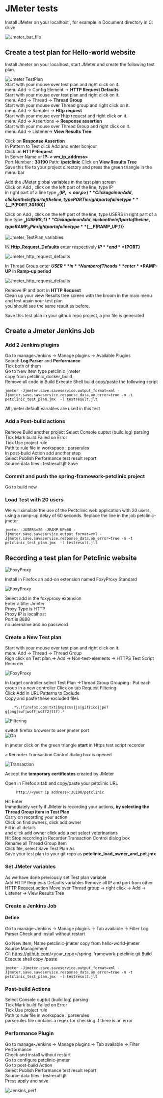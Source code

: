 # JMeter tests
Install JMeter on your localhost , for example in Document directory in C: drive  

![Jmeter_bat_file](screenshots/jmeter_bat_file.png)

## Create a test plan for Hello-world website  
Install Jmeter on your localhost, start JMeter and create the following test plan.    

![Jmeter TestPlan](screenshots/test_plan.png)  
Start with your mouse over test plan and right click on it.  
 menu  Add -> Config Element -> **HTTP Request Defaults**  
Start with your mouse over test plan and right click on it.    
 menu  Add -> Thread -> **Thread Group**  
Start with your mouse over Thread group and right click on it.  
menu Add -> Sampler ->  **Http request**  
Start with your mouse over Http request and right click on it.  
menu Add -> Assertions ->  **Response assertion**  
Start with your mouse over Thread Group and right click on it.  
menu Add -> Listener->  **View Results Tree**  

Click on **Response Assertion**  
In Pattern to Test  click Add and enter bonjour  
Click on **HTTP Request**  
In Server Name or **IP: < vm_ip_address>**   
Port Number : **30190** 
Path: **/petclinic**
Click on **View Results Tree**   
Save this file to your project directory
and press the green triangle in the menu bar   

Add the JMeter global variables in the test plan screen    
Click on Add , click on the left part of the line, type IP  
in right part of a line type **${__P(IP,<our_ip>)}**  
Click again on Add, click on the left part of the line, type PORT  
in right part of a line type **${__P(PORT,30190)}**

Click on Add , click on the left part of the line, type USERS
in right part of a line type **${__P(USERS,1)}**  
Click again on Add, click on the left part of the line, type RAMP_UP  
in right part of a line type **${__P(RAMP_UP,1)}**


![Jmeter_TestPlan_variables](screenshots/test_plan_variables.png)


IN **Http_Request_Defaults** enter respectively **${IP}** and **${PORT}**

![Jmeter_http_request_defaults](screenshots/http_request_defaults_values.png)

In Thread Group  enter **$USER** in **Number of Theads**
enter **$RAMP-UP** in **Ramp-up period**

![Jmeter_http_request_defaults](screenshots/number_of_threads.png)

Remove IP and port in **HTTP Request**    
Clean up your view Results tree screen with the broom in the main menu   
and test again your test plan       
you should see the same result as before.       

Save this test plan in your github repo project, a jmx file is generated    

## Create a Jmeter Jenkins Job
### Add  2 Jenkins plugins
Go to manage-Jenkins -> Manage plugins -> Available Plugins  
Search **Log Parser** and **Performance**   
Tick both of them  
Go to New Item  type petclinic_jmeter   
copy from  petclinic_docker_build  
Remove all code in Build Execute Shell build copy/paste the following script  
```shell script 
jmeter -Jjmeter.save.saveservice.output_format=xml -Jjmeter.save.saveservice.response_data.on_error=true -n -t petclinic_test_plan.jmx  -l testresult.jlt
```
All jmeter default variables are used in this test  


### Add a Post-build actions 
Remove Build another project
Select Console ouptut (build log) parsing    
Tick Mark build Failed on Error    
Tick Use project rule    
Path to rule file in workspace :  parserules       
In post-build Action add another step    
Select Publish Performance test result report      
Source data files :  testresult.jlt
Save    

### Commit and push the spring-framework-petclinic project
Go to build now 

### Load Test with 20 users 
We will simulate the use of the Pectclinic web application with 20 users, using a ramp-up delay of 60 seconds. 
Replace the line in the job petclinic-jmeter
```shell
jmeter -JUSERS=20 -JRAMP-UP=60 -Jjmeter.save.saveservice.output_format=xml -Jjmeter.save.saveservice.response_data.on_error=true -n -t petclinic_test_plan.jmx  -l testresult.jlt
```

## Recording a test plan for Petclinic website

![FoxyProxy](screenshots/foxyproxy_addon.png)

Install in Firefox an add-on extension named FoxyProxy Standard

![FoxyProxy](screenshots/foxyproxy_add.png)

Select add in the foxyproxy extension      
Enter a title:  Jmeter      
Proxy Type is HTTP    
Proxy IP is localhost      
Port is 8888    
no username and no password      

### Create a New Test plan
Start with your mouse over test plan and right click on it.     
 menu  Add -> Thread -> Thread Group  
Righ click on Test plan -> Add -> Non-test-elements -> HTTPS Test Script Recorder

![FoxyProxy](screenshots/Test_recorder.png)

In target controller select Test Plan ->Thread Group 
Grouping : Put each group in a new controller
Click on tab Request Filtering  
Click Add in URL Patterns to Exclude   
Copy and paste these excluded files    
```shell script
   .*\.(firefox.com|txt|bmp|css|js|gif|ico|jpe?g|png|swf|woff|woff2|ttf).*
```

![Filtering](screenshots/Test_recorder_requests_filtering.png)


switch firefox browser to user jmeter port  
![On](screenshots/foxyproxy_on.png)

in jmeter click on the green triangle **start** in Https test script recorder     

a Recorder Transaction Control dialog box is opened   

![Transaction](screenshots/transactions_control.png)


Accept the **temporary certificates** created by JMeter  

Open in Firefox a tab and copy/paste your petclinic URL
```shell script
     http://<your ip address>:30190/petclinic  
```
Hit Enter  
Immediately verify if JMeter is recording your actions, **by selecting the Thread Group item in Test Plan**   
Carry on recording your action   
Click on find owners, click add owner    
Fill in all details     
and click add owner 
click add a pet
select veterinarians      
Hit Stop recording in Recorder Transaction Control dialog box    
Rename all Thread Group Item  
Click file, select Save Test Plan As    
Save your test plan to your git repo  as **petclinic_load_owner_and_pet.jmx**







### Set JMeter variables
As we have done previously set Test plan variable   
Add HTTP Requests Defaults variables
Remove all IP and port from other HTTP Request action
Move over Thread group -> right click -> Add -> Listener -> View Results Tree 






### Create a Jenkins Job
#### Define 
Go to manage-Jenkins -> Manage plugins -> Tab available -> Filter Log Parser 
Check and install without restart   

Go New Item, Name petclinic-jmeter copy from hello-world-jmeter   
Source Management   
Git  https://github.com/<your_repo>/spring-framework-petclinic.git
Build  
Execute shell copy /paste  
```shell script 
jmeter -Jjmeter.save.saveservice.output_format=xml -Jjmeter.save.saveservice.response_data.on_error=true -n -t petclinic_test_plan.jmx  -l testresult.jlt
```
### Post-build Actions   
Select Console ouptut (build log) parsing  
Tick Mark build Failed on Error  
Tick Use project rule  
Path to rule file in workspace :  parserules   
parserules file contains a regex for checking if there is an error 


### Performance Plugin 
Go to manage-Jenkins -> Manage plugins -> Tab available -> Filter Performance  
Check and install without restart   
Go to configure petclinic-jmeter  
Go to post-build Action  
Select Publish Performance test result report    
Source data files :  testresult.jlt   
Press apply and save










![Jenkins_perf](screenshots/performance_trend.png)  

